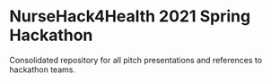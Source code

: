 # NurseHack4Health 2021 Spring Hackathon
Consolidated repository for all pitch presentations and references to hackathon teams. 
